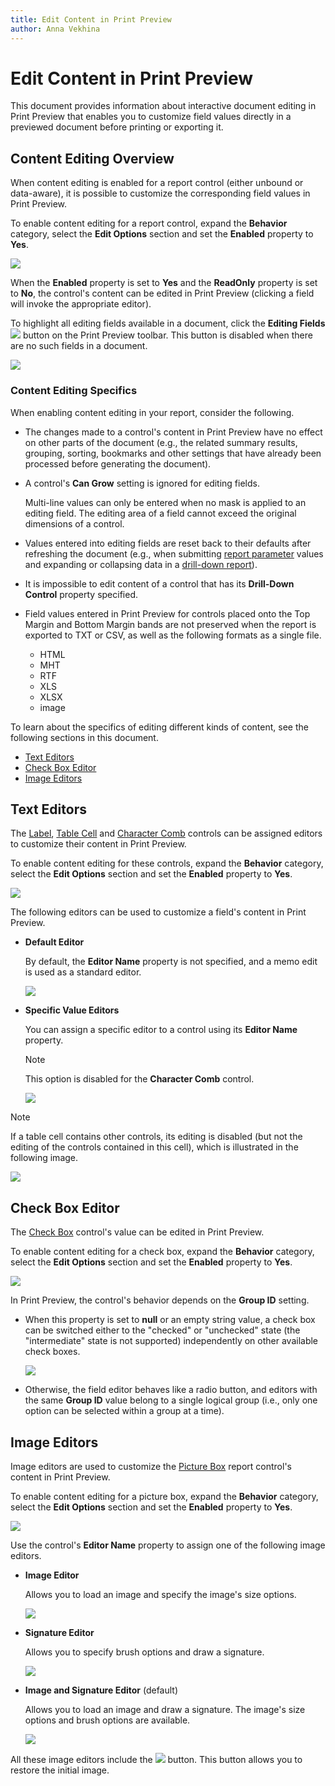 ```yaml
---
title: Edit Content in Print Preview
author: Anna Vekhina
---
```

# Edit Content in Print Preview

This document provides information about interactive document editing in Print Preview that enables you to customize field values directly in a previewed document before printing or exporting it.

## Content Editing Overview
When content editing is enabled for a report control (either unbound or data-aware), it is possible to customize the corresponding field values in Print Preview.

To enable content editing for a report control, expand the **Behavior** category, select the **Edit Options** section and set the **Enabled** property to **Yes**.

![](../../../images/eurd-web-content-editing-enable.png)

When the **Enabled** property is set to **Yes** and the **ReadOnly** property is set to **No**, the control's content can be edited in Print Preview (clicking a field will invoke the appropriate editor).

To highlight all editing fields available in a document, click the **Editing Fields** ![](../../../images/eurd-web-eform-editing-fields-button.png) button on the Print Preview toolbar. This button is disabled when there are no such fields in a document.

![](../../../images/eurd-web-content-editing-fields-highlight-ribbon.png)

### Content Editing Specifics

When enabling content editing in your report, consider the following.

* The changes made to a control's content in Print Preview have no effect on other parts of the document (e.g., the related summary results, grouping, sorting, bookmarks and other settings that have already been processed before generating the document).
* A control's **Can Grow** setting is ignored for editing fields.
	
	Multi-line values can only be entered when no mask is applied to an editing field. The editing area of a field cannot exceed the original dimensions of a control.
* Values entered into editing fields are reset back to their defaults after refreshing the document (e.g., when submitting [report parameter](..\shape-report-data\use-report-parameters.md) values and expanding or collapsing data in a [drill-down report](create-drill-down-reports.md)).
* It is impossible to edit content of a control that has its **Drill-Down Control** property specified.
* Field values entered in Print Preview for controls placed onto the Top Margin and Bottom Margin bands are not preserved when the report is exported to TXT or CSV, as well as the following formats as a single file.
	
	* HTML
	* MHT
	* RTF
	* XLS
	* XLSX
	* image

To learn about the specifics of editing different kinds of content, see the following sections in this document.

* [Text Editors](#texteditors)
* [Check Box Editor](#checkboxeditor)
* [Image Editors](#imageeditors)


## <a name="texteditors"></a>Text Editors
The [Label](..\use-report-elements\use-basic-report-controls\label.md), [Table Cell](..\use-report-elements\use-tables.md) and [Character Comb](..\use-report-elements\use-basic-report-controls\character-comb.md) controls can be assigned editors to customize their content in Print Preview.

To enable content editing for these controls, expand the **Behavior** category, select the **Edit Options** section and set the **Enabled** property to **Yes**.

![](../../../images/eurd-web-content-editing-enable.png)

The following editors can be used to customize a field's content in Print Preview.

* **Default Editor**
	
	By default, the **Editor Name** property is not specified, and a memo edit is used as a standard editor.
	
	![](../../../images/eurd-web-content-editing-memoedit.png)
* **Specific Value Editors**
	
	You can assign a specific editor to a control using its **Editor Name** property.

    > [!NOTE]
    > This option is disabled for the **Character Comb** control.
	
	![](../../../images/eurd-web-content-editing-specific-editor.png)
	
	
> [!NOTE]
> If a table cell contains other controls, its editing is disabled (but not the editing of the controls contained in this cell), which is illustrated in the following image.
> 
> ![](../../../images/eurd-web-content-editing-table-cell-container.png)

## <a name="checkboxeditor"></a>Check Box Editor
The [Check Box](..\use-report-elements\use-basic-report-controls\check-box.md) control's value can be edited in Print Preview.

To enable content editing for a check box, expand the **Behavior** category, select the **Edit Options** section and set the **Enabled** property to **Yes**.

![](../../../images/eurd-web-content-editing-enable-checkbox.png)

In Print Preview, the control's behavior depends on the **Group ID** setting.

* When this property is set to **null** or an empty string value, a check box can be switched either to the "checked" or "unchecked" state (the "intermediate" state is not supported) independently on other available check boxes.
	
	![](../../../images/eurd-web-content-editing-checkboxe.png)

* Otherwise, the field editor behaves like a radio button, and editors with the same **Group ID** value belong to a single logical group (i.e., only one option can be selected within a group at a time).

## <a name="imageeditors"></a>Image Editors

Image editors are used to customize the [Picture Box](..\use-report-elements\use-basic-report-controls\picture-box.md) report control's content in Print Preview.

To enable content editing for a picture box, expand the **Behavior** category, select the **Edit Options** section and set the **Enabled** property to **Yes**.

![](../../../images/eurd-web-content-editing-picturebox.png)

Use the control's **Editor Name** property to assign one of the following image editors.

* **Image Editor**

    Allows you to load an image and specify the image's size options.

    ![](../../../images/eurd-web-content-editing-image.png)

* **Signature Editor**
    
    Allows you to specify brush options and draw a signature.

    ![](../../../images/eurd-web-content-editing-signature.png)

* **Image and Signature Editor** (default)

    Allows you to load an image and draw a signature. The image's size options and brush options are available.

    ![](../../../images/eurd-web-content-editing-image-and-signature.png)

All these image editors include the ![](../../../images/eurd-web-content-editing-clear-changes.png) button. This button allows you to restore the initial image.

